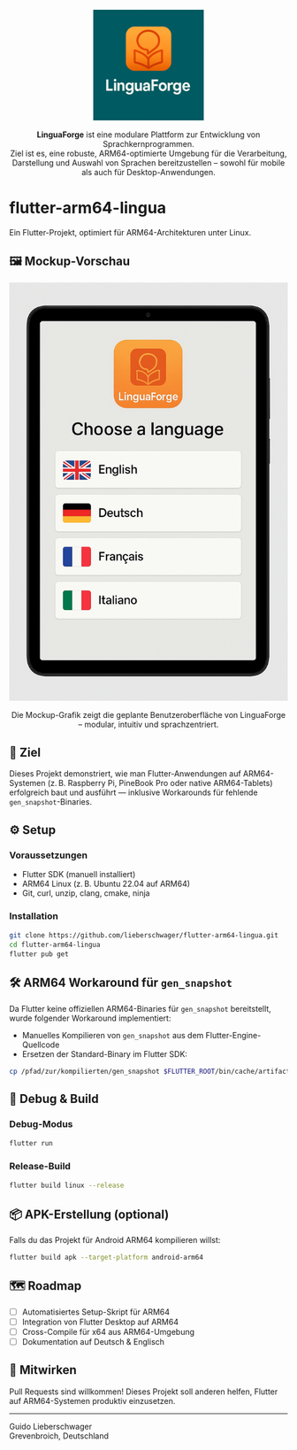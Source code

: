 <p align="center">
  <img src="assets/linguaforge_logo.png" alt="LinguaForge Logo" width="200"/>
</p>

<p align="center">
  <strong>LinguaForge</strong> ist eine modulare Plattform zur Entwicklung von Sprachkernprogrammen.<br>
  Ziel ist es, eine robuste, ARM64-optimierte Umgebung für die Verarbeitung, Darstellung und Auswahl von Sprachen bereitzustellen – sowohl für mobile als auch für Desktop-Anwendungen.
</p>

# flutter-arm64-lingua

Ein Flutter-Projekt, optimiert für ARM64-Architekturen unter Linux.
## 🖼️ Mockup-Vorschau

<p align="center">
  <img src="assets/linguaforge_mockup.jpeg" alt="LinguaForge Mockup" width="600"/>
</p>

<p align="center">
  Die Mockup-Grafik zeigt die geplante Benutzeroberfläche von LinguaForge – modular, intuitiv und sprachzentriert.
</p>

## 🧠 Ziel

Dieses Projekt demonstriert, wie man Flutter-Anwendungen auf ARM64-Systemen (z. B. Raspberry Pi, PineBook Pro oder native ARM64-Tablets) erfolgreich baut und ausführt — inklusive Workarounds für fehlende `gen_snapshot`-Binaries.

## ⚙️ Setup

### Voraussetzungen

- Flutter SDK (manuell installiert)
- ARM64 Linux (z. B. Ubuntu 22.04 auf ARM64)
- Git, curl, unzip, clang, cmake, ninja

### Installation

```bash
git clone https://github.com/lieberschwager/flutter-arm64-lingua.git
cd flutter-arm64-lingua
flutter pub get
```

## 🛠️ ARM64 Workaround für `gen_snapshot`

Da Flutter keine offiziellen ARM64-Binaries für `gen_snapshot` bereitstellt, wurde folgender Workaround implementiert:

- Manuelles Kompilieren von `gen_snapshot` aus dem Flutter-Engine-Quellcode
- Ersetzen der Standard-Binary im Flutter SDK:

```bash
cp /pfad/zur/kompilierten/gen_snapshot $FLUTTER_ROOT/bin/cache/artifacts/engine/linux-arm64-release/gen_snapshot
```

## 🧪 Debug & Build

### Debug-Modus

```bash
flutter run
```

### Release-Build

```bash
flutter build linux --release
```

## 📦 APK-Erstellung (optional)

Falls du das Projekt für Android ARM64 kompilieren willst:

```bash
flutter build apk --target-platform android-arm64
```

## 🗺️ Roadmap

- [ ] Automatisiertes Setup-Skript für ARM64
- [ ] Integration von Flutter Desktop auf ARM64
- [ ] Cross-Compile für x64 aus ARM64-Umgebung
- [ ] Dokumentation auf Deutsch & Englisch

## 🤝 Mitwirken

Pull Requests sind willkommen! Dieses Projekt soll anderen helfen, Flutter auf ARM64-Systemen produktiv einzusetzen.

---

Guido Lieberschwager  
Grevenbroich, Deutschland
